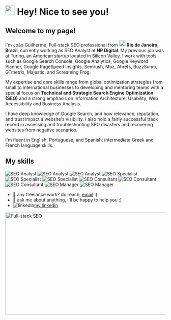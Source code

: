 <html>
<h1><img src="https://emojis.slackmojis.com/emojis/images/1531849430/4246/blob-sunglasses.gif?1531849430" width="30"/> Hey! Nice to see you!</h1>
<h2><strong>Welcome to my page!</strong><br></h2>
<p> I'm João Guilherme, Full-stack SEO professional from <img src="https://cdn.countryflags.com/thumbs/brazil/flag-400.png" width="20"/> <b>Rio de Janeiro, Brazil</b>, currently working as SEO Analyst at <b>NP Digital</b>. My previous job was at Turing, an American startup located in Silicon Valley.
I work with tools such as Google Search Console, Google Analytics, Google Keyword Planner, Google PageSpeed Insights, Semrush, Moz, Ahrefs, BuzzSumo, GTmetrix, Majestic, and Screaming Frog.</p>

<p> My expertise and core skills range from global optimization strategies from small to international businesses to developing and mentoring teams with a special focus on <b>Technical and Strategic Search Engine Optimization (SEO)</b> and a strong emphasis on Information Architecture, Usability, Web Accessibility and Business Analysis.<br>

I have deep knowledge of Google Search, and how relevance, reputation, and trust impact a website's visibility. I also hold a fairly successful track record in assessing and troubleshooting SEO disasters and recovering websites from negative scenarios. <br>

I'm fluent in English, Portuguese, and Spanish; intermediate Greek and French language skills. <br>
</p>
<h2>My skills</h2>
<p>
<img alt="SEO Analyst" src="https://img.shields.io/badge/Google%20Analytics-E37400?style=for-the-badge&logo=google%20analytics&logoColor=white"/>
<img alt="SEO Analyst" src="https://img.shields.io/badge/Blogger-FF5722?style=for-the-badge&logo=blogger&logoColor=white" />
<img alt="SEO Analyst" src="https://img.shields.io/badge/Wix-000?style=for-the-badge&logo=wix&logoColor=white" />
<img alt="SEO Specialist"src="https://img.shields.io/badge/Wordpress-21759B?style=for-the-badge&logo=wordpress&logoColor=white" />
<img alt="SEO Specialist" src="https://img.shields.io/badge/Microsoft_Office-D83B01?style=for-the-badge&logo=microsoft-office&logoColor=white" />
<img alt="SEO Specialist" src="https://img.shields.io/badge/Notion-000000?style=for-the-badge&logo=notion&logoColor=white" />
<img alt="SEO Consultant" src="https://img.shields.io/badge/Adobe%20Photoshop-31A8FF?style=for-the-badge&logo=Adobe%20Photoshop&logoColor=black" />
<img alt="SEO Consultant" src="https://img.shields.io/badge/JavaScript-323330?style=for-the-badge&logo=javascript&logoColor=F7DF1E" />
<img alt="SEO Consultant" src="https://img.shields.io/badge/Python-FFD43B?style=for-the-badge&logo=python&logoColor=blue" />
<img alt="SEO Manager" src="https://img.shields.io/badge/R-276DC3?style=for-the-badge&logo=r&logoColor=white" />
<img alt="SEO Manager" src="https://img.shields.io/badge/Toptal-3863A0?style=for-the-badge&logo=Toptal&logoColor=white" />
</p>

- 💼 any freelance work? do reach, [email](mailto:joaoguilherme.mury@gmail.com) :)
- 💬 ask me about anything, I'll be happy to help you ;) 
- <img alt="linkedin" src="https://img2.gratispng.com/20180731/uee/kisspng-computer-icons-symbol-linkedin-email-telephone-continuous-background-image-5b60ea1f3195f3.7937240415330780472031.jpg"><a href="https://www.linkedin.com/in/joao-guilherme-mury/">my linkedin</a>
<img align="center" alt="Full-stack SEO" src="https://cdn.dribbble.com/users/104417/screenshots/1891125/writeseo-motvion-800x600.gif" width="550" height="320" />
</html>
